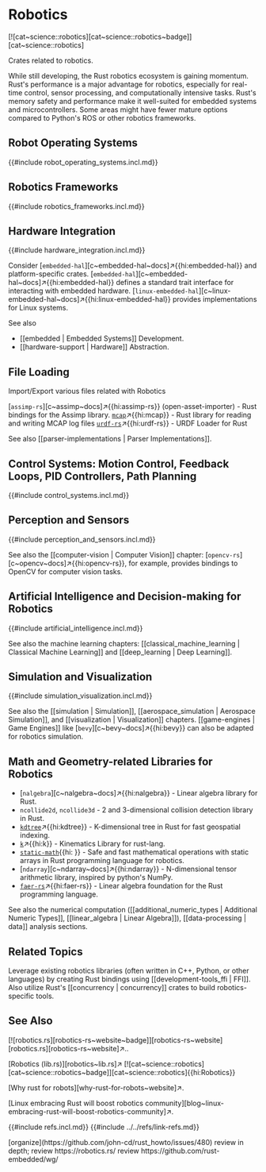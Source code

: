 # Robotics

[![cat~science::robotics][cat~science::robotics~badge]][cat~science::robotics]

Crates related to robotics.

While still developing, the Rust robotics ecosystem is gaining momentum. Rust's performance is a major advantage for robotics, especially for real-time control, sensor processing, and computationally intensive tasks. Rust's memory safety and performance make it well-suited for embedded systems and microcontrollers. Some areas might have fewer mature options compared to Python's ROS or other robotics frameworks.

## Robot Operating Systems

{{#include robot_operating_systems.incl.md}}

## Robotics Frameworks

{{#include robotics_frameworks.incl.md}}

## Hardware Integration

{{#include hardware_integration.incl.md}}

Consider [`embedded-hal`][c~embedded-hal~docs]↗{{hi:embedded-hal}} and platform-specific crates. [`embedded-hal`][c~embedded-hal~docs]↗{{hi:embedded-hal}} defines a standard trait interface for interacting with embedded hardware. [`linux-embedded-hal`][c~linux-embedded-hal~docs]↗{{hi:linux-embedded-hal}} provides implementations for Linux systems.

See also

- [[embedded | Embedded Systems]] Development.
- [[hardware-support | Hardware]] Abstraction.

## File Loading

Import/Export various files related with Robotics

[`assimp-rs`][c~assimp~docs]↗{{hi:assimp-rs}} (open-asset-importer) - Rust bindings for the Assimp library.
[`mcap`](https://crates.io/crates/mcap)↗{{hi:mcap}} - Rust library for reading and writing MCAP log files
[`urdf-rs`](https://crates.io/crates/urdf-rs)↗{{hi:urdf-rs}} - URDF Loader for Rust

See also [[parser-implementations | Parser Implementations]].

## Control Systems: Motion Control, Feedback Loops, PID Controllers, Path Planning

{{#include control_systems.incl.md}}

## Perception and Sensors

{{#include perception_and_sensors.incl.md}}

See also the [[computer-vision | Computer Vision]] chapter: [`opencv-rs`][c~opencv~docs]↗{{hi:opencv-rs}}, for example, provides bindings to OpenCV for computer vision tasks.

## Artificial Intelligence and Decision-making for Robotics

{{#include artificial_intelligence.incl.md}}

See also the machine learning chapters: [[classical_machine_learning | Classical Machine Learning]] and [[deep_learning | Deep Learning]].

## Simulation and Visualization

{{#include simulation_visualization.incl.md}}

See also the [[simulation | Simulation]], [[aerospace_simulation | Aerospace Simulation]], and [[visualization | Visualization]] chapters. [[game-engines | Game Engines]] like [`bevy`][c~bevy~docs]↗{{hi:bevy}} can also be adapted for robotics simulation.

## Math and Geometry-related Libraries for Robotics

- [`nalgebra`][c~nalgebra~docs]↗{{hi:nalgebra}} - Linear algebra library for Rust.
- `ncollide2d`, `ncollide3d` - 2 and 3-dimensional collision detection library in Rust.
- [`kdtree`](https://crates.io/crates/kdtree)↗{{hi:kdtree}} - K-dimensional tree in Rust for fast geospatial indexing.
- [`k`](https://crates.io/crates/k)↗{{hi:k}} - Kinematics Library for rust-lang.
- [`static-math`]( ){{hi: }} - Safe and fast mathematical operations with static arrays in Rust programming language for robotics.
- [`ndarray`][c~ndarray~docs]↗{{hi:ndarray}} - N-dimensional tensor arithmetic library, inspired by python's NumPy.
- [`faer-rs`](https://github.com/sarah-quinones/faer-rs)↗{{hi:faer-rs}} - Linear algebra foundation for the Rust programming language.

See also the numerical computation ([[additional_numeric_types | Additional Numeric Types]], [[linear_algebra | Linear Algebra]]), [[data-processing | data]] analysis sections.

## Related Topics

Leverage existing robotics libraries (often written in C++, Python, or other languages) by creating Rust bindings using [[development-tools_ffi | FFI]]. Also utilize Rust's [[concurrency | concurrency]] crates to build robotics-specific tools.

## See Also

[![robotics.rs][robotics-rs~website~badge]][robotics-rs~website] [robotics.rs][robotics-rs~website]↗..

[Robotics (lib.rs)][robotics~lib.rs]↗ [![cat~science::robotics][cat~science::robotics~badge]][cat~science::robotics]{{hi:Robotics}}

[Why rust for robots][why-rust-for-robots~website]↗.

[Linux embracing Rust will boost robotics community][blog~linux-embracing-rust-will-boost-robotics-community]↗.

{{#include refs.incl.md}}
{{#include ../../refs/link-refs.md}}

<div class="hidden">
[organize](https://github.com/john-cd/rust_howto/issues/480)
review in depth; review https://robotics.rs/
review https://github.com/rust-embedded/wg/
</div>
